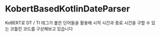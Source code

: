 # KobertBasedKotlinDateParser
KoBERT로 DT / TI 태그가 붙은 단어들을 활용해
시작 시간과 종료 시간을 구할 수 있는 코틀린 코드를 구상해보고 있습니다